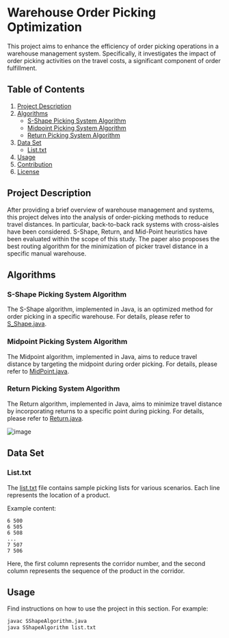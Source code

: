 # Warehouse Order Picking Optimization

This project aims to enhance the efficiency of order picking operations in a warehouse management system. Specifically, it investigates the impact of order picking activities on the travel costs, a significant component of order fulfillment. 

## Table of Contents

1. [Project Description](#project-description)
2. [Algorithms](#algorithms)
   - [S-Shape Picking System Algorithm](#s-shape-picking-system-algorithm)
   - [Midpoint Picking System Algorithm](#midpoint-picking-system-algorithm)
   - [Return Picking System Algorithm](#return-picking-system-algorithm)
3. [Data Set](#data-set)
   - [List.txt](#listtxt)
4. [Usage](#usage)
5. [Contribution](#contribution)
6. [License](#license)

## Project Description

After providing a brief overview of warehouse management and systems, this project delves into the analysis of order-picking methods to reduce travel distances. In particular, back-to-back rack systems with cross-aisles have been considered. S-Shape, Return, and Mid-Point heuristics have been evaluated within the scope of this study. The paper also proposes the best routing algorithm for the minimization of picker travel distance in a specific manual warehouse.

## Algorithms

### S-Shape Picking System Algorithm

The S-Shape algorithm, implemented in Java, is an optimized method for order picking in a specific warehouse. For details, please refer to [S_Shape.java](S_Shape.java).

### Midpoint Picking System Algorithm

The Midpoint algorithm, implemented in Java, aims to reduce travel distance by targeting the midpoint during order picking. For details, please refer to [MidPoint.java](MidPoint.java).

### Return Picking System Algorithm

The Return algorithm, implemented in Java, aims to minimize travel distance by incorporating returns to a specific point during picking. For details, please refer to [Return.java](Return.java).

![image](https://github.com/Nilhantopcu/In-Warehouse-Picking-System/assets/118310685/baaae3d0-0f91-4c48-97b2-fbe6a0640790)



## Data Set

### List.txt

The [list.txt](list.txt) file contains sample picking lists for various scenarios. Each line represents the location of a product.

Example content:

```plaintext
6 500
6 505
6 508
...
7 507
7 506
```

Here, the first column represents the corridor number, and the second column represents the sequence of the product in the corridor.

## Usage
Find instructions on how to use the project in this section. For example:
```bash
javac SShapeAlgorithm.java
java SShapeAlgorithm list.txt
```
